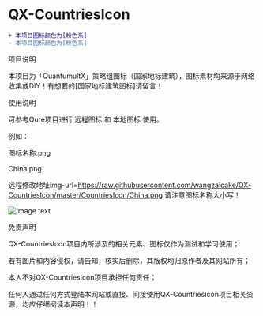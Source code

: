 # QX-CountriesIcon
```diff
+ 本项目图标颜色为[粉色系]
- 本项目图标颜色为[粉色系]
```
项目说明

本项目为「QuantumultX」策略组图标（国家地标建筑），图标素材均来源于网络收集或DIY！有想要的[国家地标建筑图标]请留言！

使用说明

可参考Qure项目进行 远程图标 和 本地图标 使用。

例如：

图标名称.png

China.png

远程修改地址img-url=https://raw.githubusercontent.com/wangzaicake/QX-CountriesIcon/master/CountriesIcon/China.png 请注意图标名称大小写！

![Image text](https://s3.ax1x.com/2021/01/18/sy5szD.png)

免责声明

QX-CountriesIcon项目内所涉及的相关元素、图标仅作为测试和学习使用；

若有图片和内容侵权，请告知，核实后删除，其版权均归原作者及其网站所有；

本人不对QX-CountriesIcon项目承担任何责任；

任何人通过任何方式登陆本网站或直接、间接使用QX-CountriesIcon项目相关资源，均应仔细阅读本声明！！
